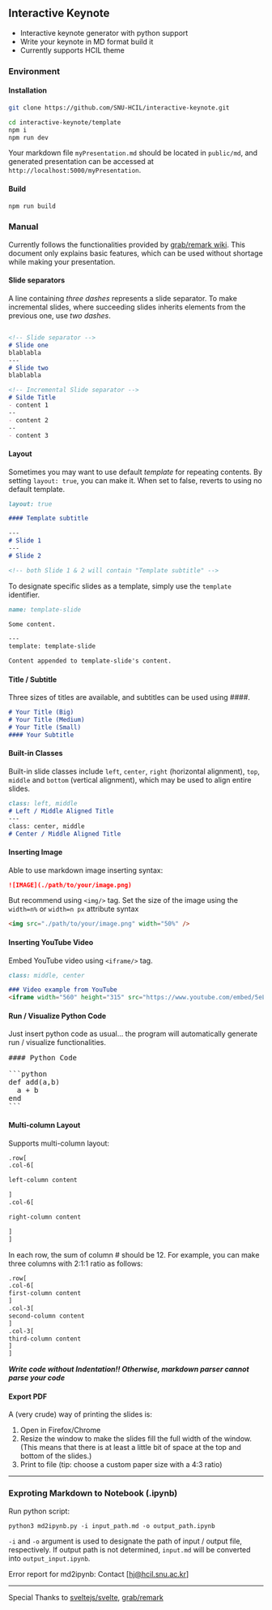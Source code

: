 ## Interactive Keynote

- Interactive keynote generator with python support
- Write your keynote in MD format build it
- Currently supports HCIL theme


### Environment

#### Installation

```bash
git clone https://github.com/SNU-HCIL/interactive-keynote.git

cd interactive-keynote/template
npm i
npm run dev
```

Your markdown file `myPresentation.md` should be located in `public/md`, and generated presentation can be accessed at `http://localhost:5000/myPresentation`.

#### Build

```bash
npm run build
```



### Manual

Currently follows the functionalities provided by [grab/remark wiki](https://github.com/gnab/remark/wiki). 
This document only explains basic features, which can be used without shortage while making your presentation.

#### Slide separators


A line containing *three dashes* represents a slide separator. To make incremental slides, where succeeding slides inherits elements from the previous one, use *two dashes*.

```markdown

<!-- Slide separator -->
# Slide one
blablabla
---
# Slide two
blablabla

<!-- Incremental Slide separator -->
# Silde Title 
- content 1
--
- content 2
--
- content 3
```

#### Layout

Sometimes you may want to use default *template* for repeating contents. By setting `layout: true`, you can make it. 
When set to false, reverts to using no default template.

```markdown
layout: true

#### Template subtitle

---
# Slide 1
---
# Slide 2 

<!-- both Slide 1 & 2 will contain "Template subtitle" -->
```

To designate specific slides as a template, simply use the `template` identifier.

```markdown
name: template-slide

Some content.

---
template: template-slide

Content appended to template-slide's content.
```


#### Title / Subtitle

Three sizes of titles are available, and subtitles can be used using ####.

```markdown
# Your Title (Big)
# Your Title (Medium)
# Your Title (Small)    
#### Your Subtitle   
```

#### Built-in Classes

Built-in slide classes include `left`, `center`, `right` (horizontal alignment), `top`, `middle` and `bottom` (vertical alignment), which may be used to align entire slides.

```markdown
class: left, middle
# Left / Middle Aligned Title
---
class: center, middle
# Center / Middle Aligned Title
```

#### Inserting Image

Able to use markdown image inserting syntax:
```markdown
![IMAGE](./path/to/your/image.png)
```

But recommend using `<img/>` tag. Set the size of the image using the `width=n%` or `width=n px` attribute syntax 

```html
<img src="./path/to/your/image.png" width="50%" />
```

#### Inserting YouTube Video

Embed YouTube video using `<iframe/>` tag.

```markdown
class: middle, center

### Video example from YouTube
<iframe width="560" height="315" src="https://www.youtube.com/embed/5eLcHJLDlI8" frameborder="0" allow="encrypted-media" allowfullscreen></iframe>
```

#### Run / Visualize Python Code

Just insert python code as usual... the program will automatically generate run / visualize functionalities.

<pre>
#### Python Code

```python
def add(a,b)
  a + b
end
```</pre>

#### Multi-column Layout

Supports multi-column layout:

```markdown
.row[
.col-6[

left-column content

]
.col-6[

right-column content

]
]
```

In each row, the sum of column # should be 12. For example, you can make three columns with 2:1:1 ratio as follows:

```markdown
.row[
.col-6[
first-column content
]
.col-3[
second-column content
]
.col-3[
third-column content
]
]
```

***Write code without Indentation!! Otherwise, markdown parser cannot parse your code***

#### Export PDF

A (very crude) way of printing the slides is:

1. Open in Firefox/Chrome
2. Resize the window to make the slides fill the full width of the window. (This means that there is at least a little bit of space at the top and bottom of the slides.)
3. Print to file (tip: choose a custom paper size with a 4:3 ratio)

---

### Exproting Markdown to Notebook (.ipynb)

Run python script:

`python3 md2ipynb.py -i input_path.md -o output_path.ipynb` 

`-i` and `-o` argument is used to designate the path of input / output file, respectively. If output path is not determined, `input.md` will be converted into `output_input.ipynb`.

Error report for md2ipynb: Contact [hj@hcil.snu.ac.kr]

---

Special Thanks to [sveltejs/svelte](https://github.com/sveltejs/svelte), [grab/remark](https://github.com/gnab/remark/wiki)



